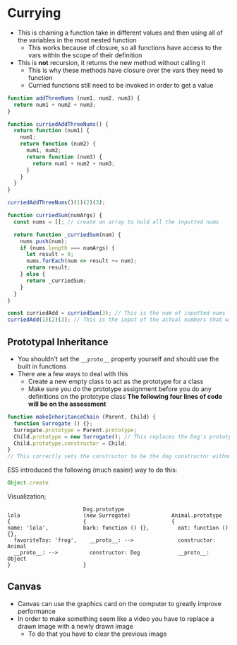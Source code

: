 # Currying
- This is chaining a function take in different values and then using all of the variables in the most nested function
  - This works because of closure, so all functions have access to the vars within the scope of their definition
- This is **not** recursion, it returns the new method without calling it
  - This is why these methods have closure over the vars they need to function
  - Curried functions still need to be invoked in order to get a value
```javascript
function addThreeNums (num1, num2, num3) {
  return num1 + num2 + num3;
}

function curriedAddThreeNums() {
  return function (num1) {
    num1;
	return function (num2) {
	  num1, num2;
	  return function (num3) {
	    return num1 + num2 + num3;
	  }
	}
  }
}

curriedAddThreeNums()(1)(2)(3);

function curriedSum(numArgs) {
  const nums = []; // create an array to hold all the inputted nums

  return function _curriedSum(num) {
    nums.push(num);
	if (nums.length === numArgs) {
	  let result = 0;
	  nums.forEach(num => result += num);
	  return result;
	} else {
	  return _curriedSum;
	}
  }
}

const curriedAdd = curriedSum(3); // This is the num of inputted nums
curriedAdd(1)(2)(3); // This is the input of the actual numbers that will be added together
```
## Prototypal Inheritance
- You shouldn't set the `__proto__` property yourself and should use the built in functions
- There are a few ways to deal with this
  - Create a new empty class to act as the prototype for a class
  - Make sure you do the prototype assignment before you do any definitions on the prototype class
**The following four lines of code will be on the assessment**
```javascript
function makeInheritanceChain (Parent, Child) {
  function Surrogate () {};
  Surrogate.prototype = Parent.prototype;
  Child.prototype = new Surrogate(); // This replaces the Dog's prototype with the surrogate one
  Child.prototype.constructor = Child;
}
// This correctly sets the constructor to be the dog constructor without disrupting the Animal class's prototype
```
ES5 introduced the following (much easier) way to do this:
```javascript
Object.create

```
Visualization;
```                     
						Dog.prototype
lola                    (new Surrogate)				Animal.prototype
{                       {							{
name: 'lola',           bark: function () {},		  eat: function () {},
  favoriteToy: 'frog',    __proto__: -->			  constructor: Animal
  __proto__: -->          constructor: Dog			  __proto__: Object
}						}
```
## Canvas
- Canvas can use the graphics card on the computer to greatly improve performance
- In order to make something seem like a video you have to replace a drawn image with a newly drawn image
  - To do that you have to clear the previous image

